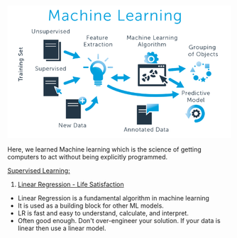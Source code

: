 ![png](dataset/ml_image.png)


Here, we learned Machine learning which is the science of getting computers to act without being explicitly programmed.

[Supervised Learning:](https://github.com/cliferraren/Machine-Learning/tree/master/Supervised)
 1. [Linear Regression - Life Satisfaction](https://github.com/cliferraren/Machine-Learning/blob/master/Supervised/LifeSatisfaction_vs_Income.ipynb)

* Linear Regression is a fundamental algorithm in machine learning
* It is used as a building block for other ML models.
* LR is fast and easy to understand, calculate, and interpret.
* Often good enough. Don't over-engineer your solution. If your data is linear then use a linear model.


 

